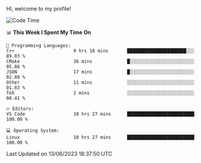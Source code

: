 HI, welcome to my profile!
<!--START_SECTION:waka-->
![Code Time](http://img.shields.io/badge/Code%20Time-862%20hrs%2023%20mins-blue)

📊 **This Week I Spent My Time On** 

```text
💬 Programming Languages: 
C++                      9 hrs 18 mins       ██████████████████████░░░   89.03 % 
CMake                    36 mins             █░░░░░░░░░░░░░░░░░░░░░░░░   05.86 % 
JSON                     17 mins             █░░░░░░░░░░░░░░░░░░░░░░░░   02.80 % 
Other                    11 mins             ░░░░░░░░░░░░░░░░░░░░░░░░░   01.83 % 
TeX                      2 mins              ░░░░░░░░░░░░░░░░░░░░░░░░░   00.41 % 

🔥 Editors: 
VS Code                  10 hrs 27 mins      █████████████████████████   100.00 % 

💻 Operating System: 
Linux                    10 hrs 27 mins      █████████████████████████   100.00 % 
```


 Last Updated on 13/06/2023 18:37:50 UTC
<!--END_SECTION:waka-->
